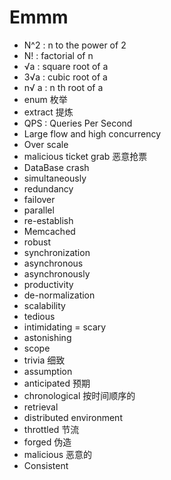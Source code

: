 # Emmm

* N^2 : n to the power of 2
* N! : factorial of n
* √a : square root of a
* 3√a : cubic root of a
* n√ a : n th root of a
* enum 枚举
* extract 提炼
* QPS : Queries Per Second
* Large flow and high concurrency
* Over scale
* malicious ticket grab 恶意抢票
* DataBase crash
* simultaneously 
* redundancy
* failover
* parallel
* re-establish
* Memcached
* robust
* synchronization
* asynchronous
* asynchronously
* productivity
* de-normalization
* scalability
* tedious
* intimidating = scary
* astonishing
* scope
* trivia 细致
* assumption
* anticipated 预期
* chronological 按时间顺序的
* retrieval
* distributed environment
* throttled 节流
* forged 伪造
* malicious 恶意的
* Consistent
